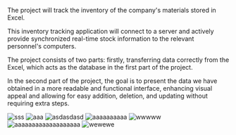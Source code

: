 
The project will track the inventory of the company's materials stored in Excel.

This inventory tracking application will connect to a server and actively provide synchronized real-time stock information to the relevant personnel's computers.

The project consists of two parts: firstly, transferring data correctly from the Excel, which acts as the database in the first part of the project.

In the second part of the project, the goal is to present the data we have obtained in a more readable and functional interface, enhancing visual appeal and allowing for easy addition, deletion, and updating without requiring extra steps.


![sss](https://github.com/user-attachments/assets/51635b59-0568-4415-b993-fb2e2dc28673)
![aaa](https://github.com/user-attachments/assets/16dc675c-1492-4356-b895-8b175892af1d)
![asdasdasd](https://github.com/user-attachments/assets/11b55972-7a68-4ecf-9e60-18b61662e2a5)
![aaaaaaaaaa](https://github.com/user-attachments/assets/d43fc8f7-f9ac-4dbd-a1d9-071f93d9b015)
![wwwww](https://github.com/user-attachments/assets/60e2051d-8750-450c-9c8c-7b47d3b03c64)
![aaaaaaaaaaaaaaaaaaa](https://github.com/user-attachments/assets/481c9f1f-f200-46e3-b483-ca2ad8161e4d)
![wewewe](https://github.com/user-attachments/assets/87016a99-5d3c-46eb-8ea4-a37084ad4c1e)
